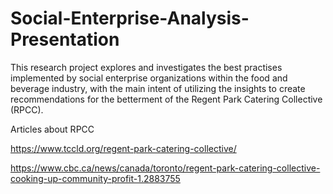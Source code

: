 # Social-Enterprise-Analysis-Presentation
This research project explores and investigates the best practises implemented by social enterprise organizations within the food and beverage industry, with the main intent of utilizing the insights to create recommendations for the betterment of the Regent Park Catering Collective (RPCC). 


Articles about RPCC

https://www.tccld.org/regent-park-catering-collective/

https://www.cbc.ca/news/canada/toronto/regent-park-catering-collective-cooking-up-community-profit-1.2883755
